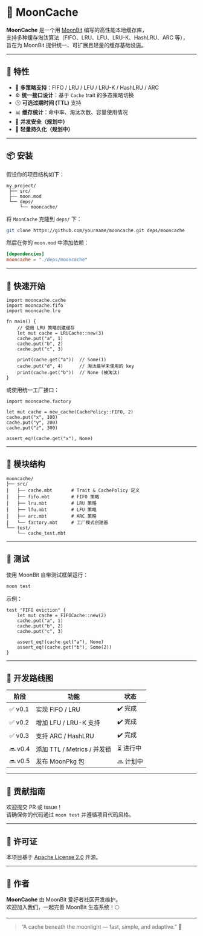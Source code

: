 # 🌙 MoonCache

**MoonCache** 是一个用 [MoonBit](https://www.moonbitlang.com/) 编写的高性能本地缓存库，  
支持多种缓存淘汰算法（FIFO、LRU、LFU、LRU-K、HashLRU、ARC 等），  
旨在为 MoonBit 提供统一、可扩展且轻量的缓存基础设施。

---

## 🚀 特性

- 🧩 **多策略支持**：FIFO / LRU / LFU / LRU-K / HashLRU / ARC  
- ⚙️ **统一接口设计**：基于 `Cache` trait 的多态策略切换  
- 🕒 **可选过期时间 (TTL)** 支持  
- 📊 **缓存统计**：命中率、淘汰次数、容量使用情况  
- 🧵 **并发安全（规划中）**  
- 💾 **轻量持久化（规划中）**  

---

## 📦 安装

假设你的项目结构如下：

```
my_project/
 ├── src/
 ├── moon.mod
 └── deps/
     └── mooncache/
```

将 `MoonCache` 克隆到 `deps/` 下：

```bash
git clone https://github.com/yourname/mooncache.git deps/mooncache
```

然后在你的 `moon.mod` 中添加依赖：

```toml
[dependencies]
mooncache = "./deps/mooncache"
```

---

## 🧠 快速开始

```moonbit
import mooncache.cache
import mooncache.fifo
import mooncache.lru

fn main() {
    // 使用 LRU 策略创建缓存
    let mut cache = LRUCache::new(3)
    cache.put("a", 1)
    cache.put("b", 2)
    cache.put("c", 3)

    print(cache.get("a"))  // Some(1)
    cache.put("d", 4)      // 淘汰最早未使用的 key
    print(cache.get("b"))  // None (被淘汰)
}
```

或使用统一工厂接口：

```moonbit
import mooncache.factory

let mut cache = new_cache(CachePolicy::FIFO, 2)
cache.put("x", 100)
cache.put("y", 200)
cache.put("z", 300)

assert_eq!(cache.get("x"), None)
```

---

## 🧩 模块结构

```
mooncache/
├── src/
│   ├── cache.mbt       # Trait & CachePolicy 定义
│   ├── fifo.mbt        # FIFO 策略
│   ├── lru.mbt         # LRU 策略
│   ├── lfu.mbt         # LFU 策略
│   ├── arc.mbt         # ARC 策略
│   └── factory.mbt     # 工厂模式创建器
└── test/
    └── cache_test.mbt
```

---

## 🧪 测试

使用 MoonBit 自带测试框架运行：

```bash
moon test
```

示例：

```moonbit
test "FIFO eviction" {
    let mut cache = FIFOCache::new(2)
    cache.put("a", 1)
    cache.put("b", 2)
    cache.put("c", 3)

    assert_eq!(cache.get("a"), None)
    assert_eq!(cache.get("b"), Some(2))
}
```

---

## 🔭 开发路线图

| 阶段   | 功能                        | 状态     |
| ------ | --------------------------- | -------- |
| ✅ v0.1 | 实现 FIFO / LRU             | ✔️ 完成   |
| ✅ v0.2 | 增加 LFU / LRU-K 支持       | ✔️ 完成 |
| ✅ v0.3 | 支持 ARC / HashLRU          | ✔️ 完成 |
| 🔜 v0.4 | 添加 TTL / Metrics / 并发锁 | ⏳ 进行中  |
| 🔜 v0.5 | 发布 MoonPkg 包             | 🔜 计划中 |

---

## 🤝 贡献指南

欢迎提交 PR 或 issue！  
请确保你的代码通过 `moon test` 并遵循项目代码风格。

---

## 📄 许可证

本项目基于 [Apache License 2.0](LICENSE) 开源。

---

## 💬 作者

**MoonCache** 由 MoonBit 爱好者社区开发维护。  
欢迎加入我们，一起完善 MoonBit 生态系统！🌕

---

> “A cache beneath the moonlight — fast, simple, and adaptive.” 🌙
